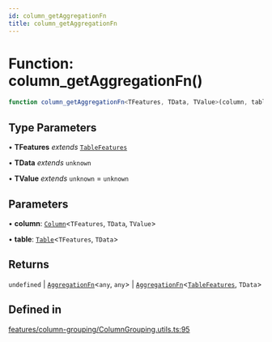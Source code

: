 ```yaml
---
id: column_getAggregationFn
title: column_getAggregationFn
---
```


# Function: column\_getAggregationFn()

```ts
function column_getAggregationFn<TFeatures, TData, TValue>(column, table): undefined | AggregationFn<any, any> | AggregationFn<TableFeatures, TData>
```

## Type Parameters

• **TFeatures** *extends* [`TableFeatures`](../interfaces/tablefeatures.md)

• **TData** *extends* `unknown`

• **TValue** *extends* `unknown` = `unknown`

## Parameters

• **column**: [`Column`](../type-aliases/column.md)\<`TFeatures`, `TData`, `TValue`\>

• **table**: [`Table`](../type-aliases/table.md)\<`TFeatures`, `TData`\>

## Returns

`undefined` \| [`AggregationFn`](../type-aliases/aggregationfn.md)\<`any`, `any`\> \| [`AggregationFn`](../type-aliases/aggregationfn.md)\<[`TableFeatures`](../interfaces/tablefeatures.md), `TData`\>

## Defined in

[features/column-grouping/ColumnGrouping.utils.ts:95](https://github.com/TanStack/table/blob/b1e6b79157b0debc7222660572b06c8b857f4605/packages/table-core/src/features/column-grouping/ColumnGrouping.utils.ts#L95)
